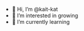 - 👋 Hi, I’m @kait-kat
- 👀 I’m interested in growing 
- 🌱 I’m currently learning 



<!---
kait-kat/kait-kat is a ✨ special ✨ repository because its `README.md` (this file) appears on your GitHub profile.
You can click the Preview link to take a look at your changes.
--->
